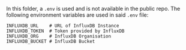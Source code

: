 In this folder, a `.env` is used and is not available in the public repo. The following environment variables are used in said `.env` file:

```.env
INFLUXDB_URL    # URL of InfluxDB Instance
INFLUXDB_TOKEN  # Token provided by InfluxDB
INFLUXDB_ORG    # InfluxDB Organisation
INFLUXDB_BUCKET # InfluxDB Bucket
```
